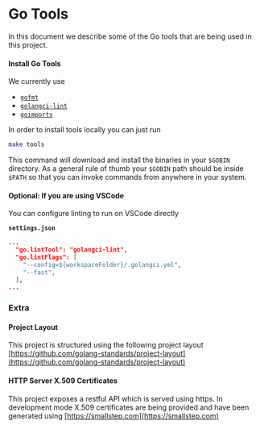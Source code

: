 # Go Tools

In this document we describe some of the Go tools that are being used in this project.

#### Install Go Tools

We currently use

- [`gofmt`](https://golang.org/cmd/gofmt/)
- [`golangci-lint`](https://github.com/golangci/golangci-lint)
- [`goimports`](golang.org/x/tools/cmd/goimports)

In order to install tools locally you can just run

```sh
make tools
```

This command will download and install the binaries in your `$GOBIN` directory. As a general rule of thumb your `$GOBIN` path should be inside `$PATH` so that you can invoke commands from anywhere in your system.

#### Optional: If you are using VSCode

You can configure linting to run on VSCode directly

**`settings.json`**
```json
...
  "go.lintTool": "golangci-lint",
  "go.lintFlags": [
    "--config=${workspaceFolder}/.golangci.yml",
    "--fast",
  ],
...
```

### Extra

#### Project Layout

This project is structured using the following project layout [https://github.com/golang-standards/project-layout](https://github.com/golang-standards/project-layout)

#### HTTP Server X.509 Certificates

This project exposes a restful API which is served using https. In development mode X.509 certificates are being provided and have been generated using [https://smallstep.com](https://smallstep.com)
